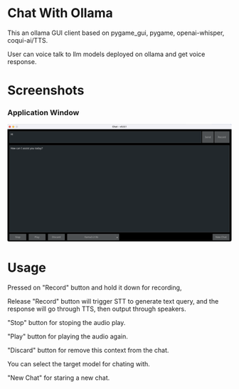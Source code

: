 # Chat With Ollama
This an ollama GUI client based on pygame_gui, pygame, openai-whisper, coqui-ai/TTS.

User can voice talk to llm models deployed on ollama and get voice response.

# Screenshots
### Application Window
![Alt text](/doc/window.png?raw=true "application window")

# Usage

Pressed on "Record" button and hold it down for recording,

Release "Record" button will trigger STT to generate text query, and the response will go through TTS, then output through speakers.

"Stop" button for stoping the audio play.

"Play" button for playing the audio again.

"Discard" button for remove this context from the chat.

You can select the target model for chating with.

"New Chat" for staring a new chat.
